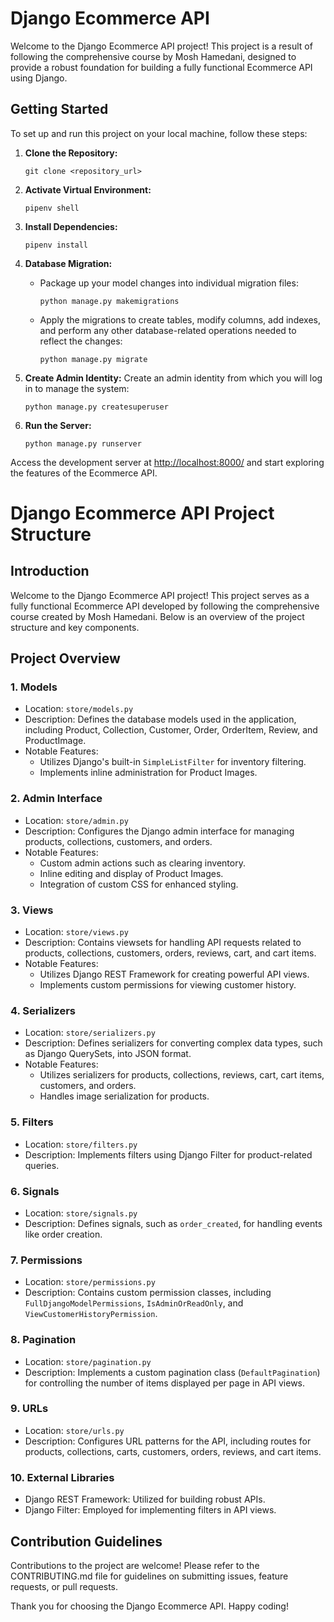 # Django Ecommerce API

Welcome to the Django Ecommerce API project! This project is a result of following the comprehensive course by Mosh Hamedani, designed to provide a robust foundation for building a fully functional Ecommerce API using Django.

## Getting Started

To set up and run this project on your local machine, follow these steps:

1. **Clone the Repository:**
   ```
   git clone <repository_url>
   ```

2. **Activate Virtual Environment:**
   ```
   pipenv shell
   ```

3. **Install Dependencies:**
   ```
   pipenv install
   ```

4. **Database Migration:**
   - Package up your model changes into individual migration files:
     ```
     python manage.py makemigrations
     ```
   - Apply the migrations to create tables, modify columns, add indexes, and perform any other database-related operations needed to reflect the changes:
     ```
     python manage.py migrate
     ```

5. **Create Admin Identity:**
   Create an admin identity from which you will log in to manage the system:
   ```
   python manage.py createsuperuser
   ```

6. **Run the Server:**
   ```
   python manage.py runserver
   ```

Access the development server at [http://localhost:8000/](http://localhost:8000/) and start exploring the features of the Ecommerce API.

# Django Ecommerce API Project Structure

## Introduction

Welcome to the Django Ecommerce API project! This project serves as a fully functional Ecommerce API developed by following the comprehensive course created by Mosh Hamedani. Below is an overview of the project structure and key components.

## Project Overview

### 1. **Models**
   - Location: `store/models.py`
   - Description: Defines the database models used in the application, including Product, Collection, Customer, Order, OrderItem, Review, and ProductImage.
   - Notable Features:
     - Utilizes Django's built-in `SimpleListFilter` for inventory filtering.
     - Implements inline administration for Product Images.

### 2. **Admin Interface**
   - Location: `store/admin.py`
   - Description: Configures the Django admin interface for managing products, collections, customers, and orders.
   - Notable Features:
     - Custom admin actions such as clearing inventory.
     - Inline editing and display of Product Images.
     - Integration of custom CSS for enhanced styling.

### 3. **Views**
   - Location: `store/views.py`
   - Description: Contains viewsets for handling API requests related to products, collections, customers, orders, reviews, cart, and cart items.
   - Notable Features:
     - Utilizes Django REST Framework for creating powerful API views.
     - Implements custom permissions for viewing customer history.

### 4. **Serializers**
   - Location: `store/serializers.py`
   - Description: Defines serializers for converting complex data types, such as Django QuerySets, into JSON format.
   - Notable Features:
     - Utilizes serializers for products, collections, reviews, cart, cart items, customers, and orders.
     - Handles image serialization for products.

### 5. **Filters**
   - Location: `store/filters.py`
   - Description: Implements filters using Django Filter for product-related queries.

### 6. **Signals**
   - Location: `store/signals.py`
   - Description: Defines signals, such as `order_created`, for handling events like order creation.

### 7. **Permissions**
   - Location: `store/permissions.py`
   - Description: Contains custom permission classes, including `FullDjangoModelPermissions`, `IsAdminOrReadOnly`, and `ViewCustomerHistoryPermission`.

### 8. **Pagination**
   - Location: `store/pagination.py`
   - Description: Implements a custom pagination class (`DefaultPagination`) for controlling the number of items displayed per page in API views.

### 9. **URLs**
   - Location: `store/urls.py`
   - Description: Configures URL patterns for the API, including routes for products, collections, carts, customers, orders, reviews, and cart items.

### 10. **External Libraries**
   - Django REST Framework: Utilized for building robust APIs.
   - Django Filter: Employed for implementing filters in API views.


## Contribution Guidelines

Contributions to the project are welcome! Please refer to the CONTRIBUTING.md file for guidelines on submitting issues, feature requests, or pull requests.

Thank you for choosing the Django Ecommerce API. Happy coding!
